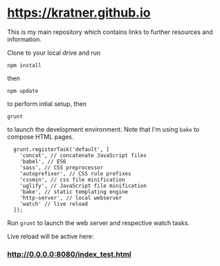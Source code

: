 # https://kratner.github.io

This is my main repository which contains links to further resources and information.

Clone to your local drive and run

```
npm install
```

then

```
npm update
```

to perform intial setup, then

```
grunt
```

to launch the development environment. Note that I'm using `bake` to compose HTML pages.

```
  grunt.registerTask('default', [
    'concat', // concatenate JavaScript files
    'babel', // ES6
    'sass', // CSS preprocessor
    'autoprefixer', // CSS rule prefixes
    'cssmin', // css file minification
    'uglify', // JavaScript file minification
    'bake', // static templating engine
    'http-server', // local webserver
    'watch' // live reload
  ]);
```

Run `grunt` to launch the web server and respective watch tasks.

Live reload will be active here:

### http://0.0.0.0:8080/index_test.html

